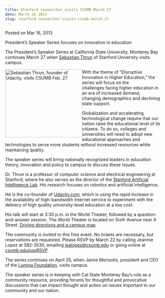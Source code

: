 ```yaml
---
title: Stanford researcher visits CSUMB March 27
date: March 16 2013
slug: stanford-researcher-visits-csumb-march-27
---
```





<span class="date">Posted on Mar 16, 2013    </span>
<p>President&#x2019;s Speaker Series focuses on innovation in
education</p>
<p>The President&#x2019;s Speaker Series at California State University,
Monterey Bay continues March 27 when <a href="http://en.wikipedia.org/wiki/Sebastian_Thrun" rel="nofollow">Sebastian Thrun</a> of Stanford University visits
campus.</p>
<p><img alt="Sebastian Thrun, founder of Udacity, visits CSUMB Feb. 27" src="http://news.csumb.edu/sites/default/files/65/attachments/news/images/sebastian_thrun_for_web.jpg" style="float:left; width:250px; height:220px">With the theme of
&#x201C;Disruptive Innovation in Higher Education,&#x201D; the series will focus
on the challenges&#xA0;facing higher education in an era of
increased demand, changing demographics and declining state
support.</img></p>
<p>Globalization and accelerating technological change require that
our nation raise the educational level of its citizens. To do so,
colleges and universities will need to adopt new educational
approaches and technologies to serve more students without
increased resources while maintaining quality.</p>
<p>The speaker series will bring nationally recognized leaders in
education theory, innovation and policy to campus to discuss these
issues.</p>
<p>Dr. Thrun is a professor of computer science and electrical
engineering at Stanford, where he also serves as the director of
the <a href="http://ai.stanford.edu/" rel="nofollow">Stanford
Artificial Intelligence Lab</a>. His research focuses on robotics
and artificial intelligence.</p>
<p>He is the co-founder of <a href="https://www.udacity.com/" rel="nofollow">Udacity.com</a>, which is using the rapid increase in
the availability of high-bandwidth Internet service to experiment
with the delivery of high quality university-level education at a
low cost.</p>
<p>His talk will start at 3:30 p.m. in the World Theater, followed
by a question-and-answer session. The World Theater is located on
Sixth Avenue near A Street. <a href="http://csumb.edu/map" rel="nofollow">Driving directions and a campus map</a>.</p>
<p>The community is invited to this free event. No tickets are
necessary, but reservations are requested. Please RSVP by March 22
by calling Jeannie Lopez at 582-3530, emailing <a href="mailto:jealopez@csumb.edu">jealopez@csumb.edu</a> or going online
at <a href="http://csumb.edu/pssRSVP" rel="nofollow">csumb.edu/pssRSVP</a>.</p>
<p>The series continues on April 25, when Jamie Merisotis,
president and CEO of the <a href="http://www.luminafoundation.org/" rel="nofollow">Lumina Foundation</a>, visits campus.</p>
<p>The speaker series is in keeping with Cal State Monterey Bay&#x2019;s
role as a community resource, providing forums for thoughtful and
provocative discussions that can impact thought and action on
issues important to our community and our nation.</p>





